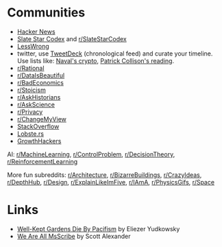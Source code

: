 # Communities

* [Hacker News](https://news.ycombinator.com/)
* [Slate Star Codex](https://slatestarcodex.com/) and [r/SlateStarCodex](https://www.reddit.com/r/slatestarcodex/)
* [LessWrong](https://www.lesswrong.com/)
* twitter, use [TweetDeck](https://tweetdeck.twitter.com/) (chronological feed) and curate your timeline. Use lists like: [Naval's crypto](https://twitter.com/naval/lists/crypto), [Patrick Collison's reading](https://twitter.com/patrickc/lists/reading).
* [r/Rational](https://www.reddit.com/r/rational/)
* [r/DataIsBeautiful](https://www.reddit.com/r/dataisbeautiful/)
* [r/BadEconomics](https://www.reddit.com/r/badeconomics/)
* [r/Stoicism](https://www.reddit.com/r/Stoicism/)
* [r/AskHistorians](https://www.reddit.com/r/AskHistorians/)
* [r/AskScience](https://www.reddit.com/r/askscience/)
* [r/Privacy](https://www.reddit.com/r/privacy/)
* [r/ChangeMyView](http://www.reddit.com/r/changemyview)
* [StackOverflow](https://stackoverflow.com/)
* [Lobste.rs](https://lobste.rs/)
* [GrowthHackers](https://growthhackers.com/posts)

AI: [r/MachineLearning](https://www.reddit.com/r/MachineLearning/), [r/ControlProblem](https://www.reddit.com/r/ControlProblem/), [r/DecisionTheory](https://www.reddit.com/r/DecisionTheory/), [r/ReinforcementLearning](https://www.reddit.com/r/reinforcementlearning/)

More fun subreddits: [r/Architecture](https://www.reddit.com/r/architecture/), [r/BizarreBuildings](https://www.reddit.com/r/bizarrebuildings/), [r/CrazyIdeas](https://www.reddit.com/r/CrazyIdeas/), [r/DepthHub](https://www.reddit.com/r/DepthHub/), [r/Design](https://www.reddit.com/r/Design), [r/ExplainLikeImFive](https://www.reddit.com/r/explainlikeimfive/), [r/IAmA](https://www.reddit.com/r/IAmA/), [r/PhysicsGifs](https://www.reddit.com/r/physicsgifs/), [r/Space](https://www.reddit.com/r/space/)

# Links
* [Well-Kept Gardens Die By Pacifism](https://www.lesswrong.com/posts/tscc3e5eujrsEeFN4/well-kept-gardens-die-by-pacifism) by Eliezer Yudkowsky
* [We Are All MsScribe](https://slatestarcodex.com/2013/12/23/we-are-all-msscribe/) by Scott Alexander
